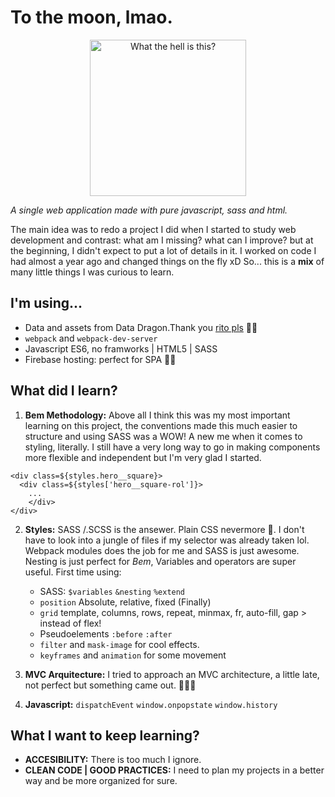 # To the moon, lmao.

<p align="center">
  <img width="250" alt="What the hell is this?" src="https://nyc3.digitaloceanspaces.com/memecreator-cdn/media/__processed__/24f/template-what-the-hell-is-this-1165-0c6db91aec9c.jpeg" />
</p>

_A single web application made with pure javascript, sass and html._

 The main idea was to redo a project I did when I started to study web development and contrast: what am I missing? what can I improve? but at the beginning, I didn't expect to put a lot of details in it. I worked on code I had almost a year ago and changed things on the fly xD So... this is a **mix** of many little things I was curious to learn.

## I'm using...

- Data and assets from Data Dragon.Thank you <a href="https://developer.riotgames.com">rito pls</a> 👌🏻
- `webpack` and `webpack-dev-server`
- Javascript ES6, no framworks | HTML5 | SASS
- Firebase hosting: perfect for SPA 🙌🏻


## What did I learn?

1. **Bem Methodology:** Above all I think this was my most important learning on this project, the conventions made this much easier to structure and using SASS was a WOW! A new me when it comes to styling, literally. I still have a very long way to go in making components more flexible and independent but I'm very glad I started. 

```
<div class=${styles.hero__square}>
  <div class=${styles['hero__square-rol']}>
    ...
    </div>
</div>
```

2. **Styles:** SASS /.SCSS is the ansewer. Plain CSS nevermore 🤫. I don't have to look into a jungle of files if my selector was already taken lol. Webpack modules does the job for me and SASS is just awesome. Nesting is just perfect for _Bem_, Variables and operators are super useful.
    First time using:
    * SASS: `$variables` `&nesting` `%extend`
    * `position` Absolute, relative, fixed (Finally)
    * `grid` template, columns, rows, repeat, minmax, fr, auto-fill, gap > instead of flex!
    * Pseudoelements `:before` `:after`
    * `filter` and `mask-image` for cool effects.
    * `keyframes` and `animation` for some movement

3. **MVC Arquitecture:** I tried to approach an MVC architecture, a little late, not perfect but something came out. 🤷🏻‍♀️

4. **Javascript:** `dispatchEvent` `window.onpopstate` `window.history`

## What I want to keep learning? 

- **ACCESIBILITY:** There is too much I ignore. 
- **CLEAN CODE | GOOD PRACTICES:** I need to plan my projects in a better way and be more organized for sure.





